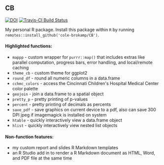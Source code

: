 ## CB


[![DOI](https://zenodo.org/badge/21831/cole-brokamp/CB.svg)](https://zenodo.org/badge/latestdoi/21831/cole-brokamp/CB)
[![Travis-CI Build Status](https://travis-ci.org/cole-brokamp/CB.svg?branch=master)](https://travis-ci.org/cole-brokamp/CB)


My personal R package. Install this package within `R` by running `remotes::install_github('cole-brokamp/CB')`.

#### Highlighted functions:

- `mappp` - custom wrapper for `purrr::map()` that includes extras like parallel computation, progress bars, error handling, and local/remote caching
- `theme_cb` - custom theme for ggplot2
- `round_df` - round all numeric columns in a data.frame
- `cchmc_colors` - access the Cincinnati Children's Hospital Medical Center color palette
- `geojoin` - join a data.frame to a spatial object
- `pretty_p` - pretty printing of p-values
- `percent` - pretty printing of decimals as percents
- `save_pdf` - save graphics on current device to a pdf, also can save 300 DPI jpeg if imagemagick is installed on system
- `htable` - quickly interactively view a data.frame object
- `hlist` - quickly interactively view nested list objects


#### Non-function features:

- my custom report and slides R Markdown templates
- an R Studio add in to render a R Markdown document as HTML, Word, and PDF file at the same time



